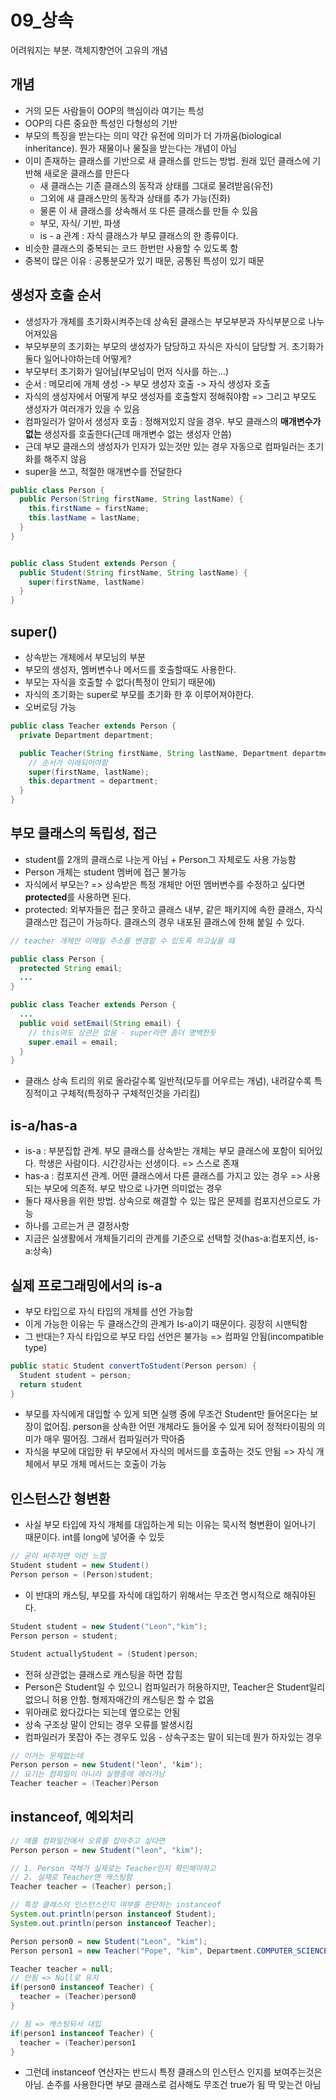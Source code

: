 # 09_상속

어려워지는 부분. 객체지향언어 고유의 개념  

## 개념

- 거의 모든 사람들이 OOP의 핵심이라 여기는 특성
- OOP의 다른 중요한 특성인 다형성의 기반
- 부모의 특징을 받는다는 의미 약간 유전에 의미가 더 가까움(biological inheritance). 뭔가 재물이나 물질을 받는다는 개념이 아님
- 이미 존재하는 클래스를 기반으로 새 클래스를 만드는 방법. 원래 있던 클래스에 기반해 새로운 클래스를 만든다
  - 새 클래스는 기존 클래스의 동작과 상태를 그대로 물려받음(유전)
  - 그외에 새 클래스만의 동작과 상태를 추가 가능(진화)
  - 물론 이 새 클래스를 상속해서 또 다른 클래스를 만들 수 있음
  - 부모, 자식/ 기반, 파생
  - is - a 관계 : 자식 클래스가 부모 클래스의 한 종류이다.
- 비슷한 클래스의 중복되는 코드 한번만 사용할 수 있도록 함
- 중복이 많은 이유 : 공통분모가 있기 때문, 공통된 특성이 있기 때문

## 생성자 호출 순서

- 생성자가 개체를 초기화시켜주는데 상속된 클래스는 부모부분과 자식부분으로 나누어져있음
- 부모부분의 초기화는 부모의 생성자가 담당하고 자식은 자식이 담당할 거. 초기화가 둘다 일어나야하는데 어떻게?
- 부모부터 초기화가 일어남(부모님이 먼저 식사를 하는...)
- 순서 : 메모리에 개체 생성 -> 부모 생성자 호출 -> 자식 생성자 호출
- 자식의 생성자에서 어떻게 부모 생성자를 호출할지 정해줘야함 => 그리고 부모도 생성자가 여러개가 있을 수 있음
- 컴파일러가 알아서 생성자 호출 : 정해져있지 않을 경우. 부모 클래스의 **매개변수가 없는** 생성자를 호출한다(근데 매개변수 없는 생성자 안씀)
- 근데 부모 클래스의 생성자가 인자가 있는것만 있는 경우 자동으로 컴파일러는 초기화를 해주지 않음
- super을 쓰고, 적절한 매개변수를 전달한다

```java
public class Person {
  public Person(String firstName, String lastName) {
    this.firstName = firstName;
    this.lastName = lastName;
  }
}


public class Student extends Person {
  public Student(String firstName, String lastName) {
    super(firstName, lastName)
  }
}
```

## super()

- 상속받는 개체에서 부모님의 부분
- 부모의 생성자, 멤버변수나 메서드를 호출할때도 사용한다.
- 부모는 자식을 호출할 수 없다(특정이 안되기 때문에)
- 자식의 초기화는 super로 부모를 초기화 한 후 이루어져야한다.
- 오버로딩 가능

```java
public class Teacher extends Person {
  private Department department;

  public Teacher(String firstName, String lastName, Department department) {
    // 순서가 이래되어야함
    super(firstName, lastName);
    this.department = department;
  }
}
```

## 부모 클래스의 독립성, 접근

- student를 2개의 클래스로 나눈게 아님 + Person그 자체로도 사용 가능함
- Person 개체는 student 멤버에 접근 불가능
- 자식에서 부모는? => 상속받은 특정 개체만 어떤 멤버변수를 수정하고 싶다면 **protected**를 사용하면 된다.
- protected: 외부자들은 접근 못하고 클래스 내부, 같은 패키지에 속한 클래스, 자식 클래스만 접근이 가능하다. 클래스의 경우 내포된 클래스에 한해 붙일 수 있다.

```java
// teacher 개체만 이메일 주소를 변경할 수 있도록 하고싶을 때

public class Person {
  protected String email;
  ...
}

public class Teacher extends Person {
  ...
  public void setEmail(String email) {
    // this여도 상관은 없음 - super라면 좀더 명백한듯
    super.email = email;
  }
}
```

- 클래스 상속 트리의 위로 올라갈수록 일반적(모두를 어우르는 개념), 내려갈수록 특징적이고 구체적(특정하구 구체적인것을 가리킴)

## is-a/has-a

- is-a : 부분집합 관계. 부모 클래스를 상속받는 개체는 부모 클래스에 포함이 되어있다. 학생은 사람이다. 시간강사는 선생이다. => 스스로 존재
- has-a : 컴포지션 관계. 어떤 클래스에서 다른 클래스를 가지고 있는 경우 => 사용되는 부모에 의존적. 부모 밖으로 나가면 의미없는 경우
- 둘다 재사용을 위한 방법. 상속으로 해결할 수 있는 많은 문제를 컴포지션으로도 가능
- 하나를 고르는거 큰 결정사항
- 지금은 실생활에서 개체들기리의 관계를 기준으로 선택할 것(has-a:컴포지션, is-a:상속)

## 실제 프로그래밍에서의 is-a

- 부모 타입으로 자식 타입의 개체를 선언 가능함
- 이게 가능한 이유는 두 클래스간의 관계가 Is-a이기 때문이다. 굉장히 시맨틱함
- 그 반대는? 자식 타입으로 부모 타입 선언은 불가능 => 컴파일 안됨(incompatible type)

```java
public static Student convertToStudent(Person person) {
  Student student = person;
  return student
}
```

- 부모를 자식에게 대입할 수 있게 되면 실행 중에 무조건 Student만 들어온다는 보장이 없어짐. person을 상속한 어떤 개체라도 들어올 수 있게 되어 정적타이핑의 의미가 매우 떨어짐. 그래서 컴파일러가 막아줌
- 자식을 부모에 대입한 뒤 부모에서 자식의 메서드를 호출하는 것도 안됨 => 자식 개체에서 부모 개체 메서드는 호출이 가능

## 인스턴스간 형변환

- 사실 부모 타입에 자식 개체를 대입하는게 되는 이유는 묵시적 형변환이 일어나기 때문이다. int를 long에 넣어줄 수 있듯

```java
// 굳이 써주자면 이런 느낌
Student student = new Student()
Person person = (Person)student;
```

- 이 반대의 캐스팅, 부모를 자식에 대입하기 위해서는 무조건 명시적으로 해줘야된다.

```java
Student student = new Student("Leon","kim");
Person person = student;

Student actuallyStudent = (Student)person;
```

- 전혀 상관없는 클래스로 캐스팅을 하면 잡힘
- Person은 Student일 수 있으니 컴파일러가 허용하지만, Teacher은 Student일리 없으니 허용 안함. 형제자매간의 캐스팅은 할 수 없음
- 위아래로 왔다갔다는 되는데 옆으로는 안됨
- 상속 구조상 말이 안되는 경우 오류를 발생시킴
- 컴파일러가 못잡아 주는 경우도 있음 - 상속구조는 말이 되는데 뭔가 하자있는 경우

```java
// 이거는 문제없는데
Person person = new Student('leon', 'kim');
// 요기는 컴파일이 아니라 실행중에 에러가남
Teacher teacher = (Teacher)Person
```

## instanceof, 예외처리

```java
// 얘를 컴파일간에서 오류를 잡아주고 싶다면
Person person = new Student("leon", "kim");

// 1. Person 객체가 실제로는 Teacher인지 확인해야하고
// 2. 실제로 Teacher면 캐스팅함
Teacher teacher = (Teacher) person;]

// 특정 클래스의 인스턴스인지 여부를 판단하는 instanceof
System.out.println(person instanceof Student);
System.out.println(person instanceof Teacher);
```

```java
Person person0 = new Student("Leon", "kim");
Person person1 = new Teacher("Pope", "kim", Department.COMPUTER_SCIENCE);

Teacher teacher = null;
// 안됨 => Null로 유지
if(person0 instanceof Teacher) {
  teacher = (Teacher)person0
}

// 됨 => 캐스팅되서 대입
if(person1 instanceof Teacher) {
  teacher = (Teacher)person1
}
```

- 그런데 instanceof 연산자는 반드시 특정 클래스의 인스턴스 인지를 보여주는것은 아님. 손주를 사용한다면 부모 클래스로 검사해도 무조건 true가 됨 딱 맞는건 아님


